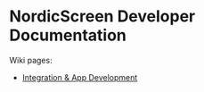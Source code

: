 # NordicScreen Developer Documentation

Wiki pages:

* [Integration & App Development](https://github.com/NordicScreen/Q-Play_Developer/wiki/Integration-Development)
